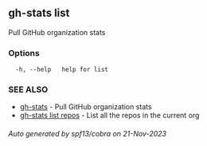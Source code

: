 ## gh-stats list

Pull GitHub organization stats

### Options

```
  -h, --help   help for list
```

### SEE ALSO

* [gh-stats](gh-stats.md)	 - Pull GitHub organization stats
* [gh-stats list repos](gh-stats_list_repos.md)	 - List all the repos in the current org

###### Auto generated by spf13/cobra on 21-Nov-2023
